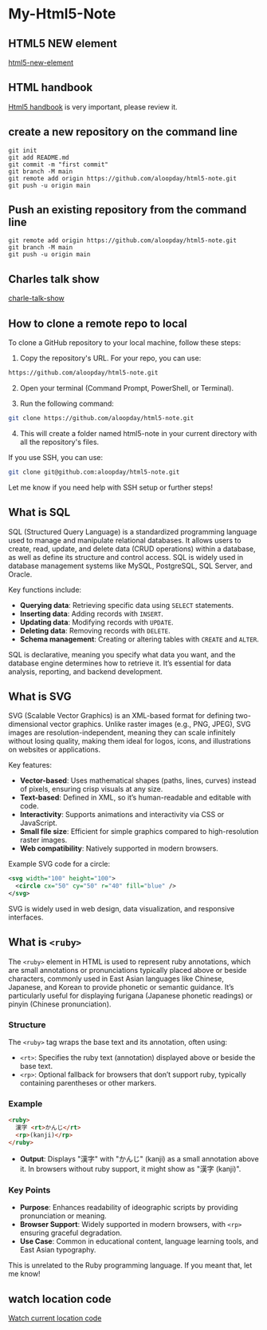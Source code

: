 ﻿ # My-Html5-Note

## HTML5 NEW element

[html5-new-element](https://www.runoob.com/html/html5-new-element.html)
 ## HTML handbook

 [Html5 handbook](https://www.runoob.com/tags/html-reference.html) is very important, please review it.

 ## create a new repository on the command line 
```echo "# html5-note" >> README.md
git init
git add README.md
git commit -m "first commit"
git branch -M main
git remote add origin https://github.com/aloopday/html5-note.git
git push -u origin main
```


## Push an existing repository from the command line 

```
git remote add origin https://github.com/aloopday/html5-note.git
git branch -M main
git push -u origin main
```
## Charles talk show

[charle-talk-show](https://www.youtube.com/@HKUCharles )

## How to clone a remote repo to local

To clone a GitHub repository to your local machine, follow these steps:

1. Copy the repository's URL. For your repo, you can use:
```bash
https://github.com/aloopday/html5-note.git
```

2. Open your terminal (Command Prompt, PowerShell, or Terminal).

3. Run the following command:
```bash
git clone https://github.com/aloopday/html5-note.git
```

4. This will create a folder named html5-note in your current directory with all the repository's files.

If you use SSH, you can use:
```bash
git clone git@github.com:aloopday/html5-note.git
```

Let me know if you need help with SSH setup or further steps!

## What is SQL

SQL (Structured Query Language) is a standardized programming language used to manage and manipulate relational databases. It allows users to create, read, update, and delete data (CRUD operations) within a database, as well as define its structure and control access. SQL is widely used in database management systems like MySQL, PostgreSQL, SQL Server, and Oracle.

Key functions include:
- **Querying data**: Retrieving specific data using `SELECT` statements.
- **Inserting data**: Adding records with `INSERT`.
- **Updating data**: Modifying records with `UPDATE`.
- **Deleting data**: Removing records with `DELETE`.
- **Schema management**: Creating or altering tables with `CREATE` and `ALTER`.

SQL is declarative, meaning you specify what data you want, and the database engine determines how to retrieve it. It’s essential for data analysis, reporting, and backend development.

##  What is SVG

SVG (Scalable Vector Graphics) is an XML-based format for defining two-dimensional vector graphics. Unlike raster images (e.g., PNG, JPEG), SVG images are resolution-independent, meaning they can scale infinitely without losing quality, making them ideal for logos, icons, and illustrations on websites or applications.

Key features:
- **Vector-based**: Uses mathematical shapes (paths, lines, curves) instead of pixels, ensuring crisp visuals at any size.
- **Text-based**: Defined in XML, so it’s human-readable and editable with code.
- **Interactivity**: Supports animations and interactivity via CSS or JavaScript.
- **Small file size**: Efficient for simple graphics compared to high-resolution raster images.
- **Web compatibility**: Natively supported in modern browsers.

Example SVG code for a circle:
```xml
<svg width="100" height="100">
  <circle cx="50" cy="50" r="40" fill="blue" />
</svg>
```

SVG is widely used in web design, data visualization, and responsive interfaces.

## What is `<ruby>`

The `<ruby>` element in HTML is used to represent ruby annotations, which are small annotations or pronunciations typically placed above or beside characters, commonly used in East Asian languages like Chinese, Japanese, and Korean to provide phonetic or semantic guidance. It’s particularly useful for displaying furigana (Japanese phonetic readings) or pinyin (Chinese pronunciation).

### Structure
The `<ruby>` tag wraps the base text and its annotation, often using:
- `<rt>`: Specifies the ruby text (annotation) displayed above or beside the base text.
- `<rp>`: Optional fallback for browsers that don’t support ruby, typically containing parentheses or other markers.

### Example
```html
<ruby>
  漢字 <rt>かんじ</rt>
  <rp>(kanji)</rp>
</ruby>
```
- **Output**: Displays "漢字" with "かんじ" (kanji) as a small annotation above it. In browsers without ruby support, it might show as "漢字 (kanji)".

### Key Points
- **Purpose**: Enhances readability of ideographic scripts by providing pronunciation or meaning.
- **Browser Support**: Widely supported in modern browsers, with `<rp>` ensuring graceful degradation.
- **Use Case**: Common in educational content, language learning tools, and East Asian typography.

This is unrelated to the Ruby programming language. If you meant that, let me know!

## watch location code

[Watch current location code](https://www.runoob.com/try/try.php?filename=tryhtml5_geolocation_watchposition)

